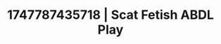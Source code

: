---
categories:
- Fantasy surrenderSlow strip tease
- Feather touch
- Sultry laughter
- Authentic sex
- Spitroast
image: /assets/images/1747787435718.jpg
layout: post
seo:
  description: Featured content with exclusive ABDL Play, Scat Fetish. HD images available.
  keywords: ABDL Play, Scat Fetish
  og_image: /assets/images/1747787435718.jpg
  schema_type: VisualArtwork
tags:
- '#1747787435718'
- ABDL Play
- Scat Fetish
title: 1747787435718 | Scat Fetish ABDL Play
---